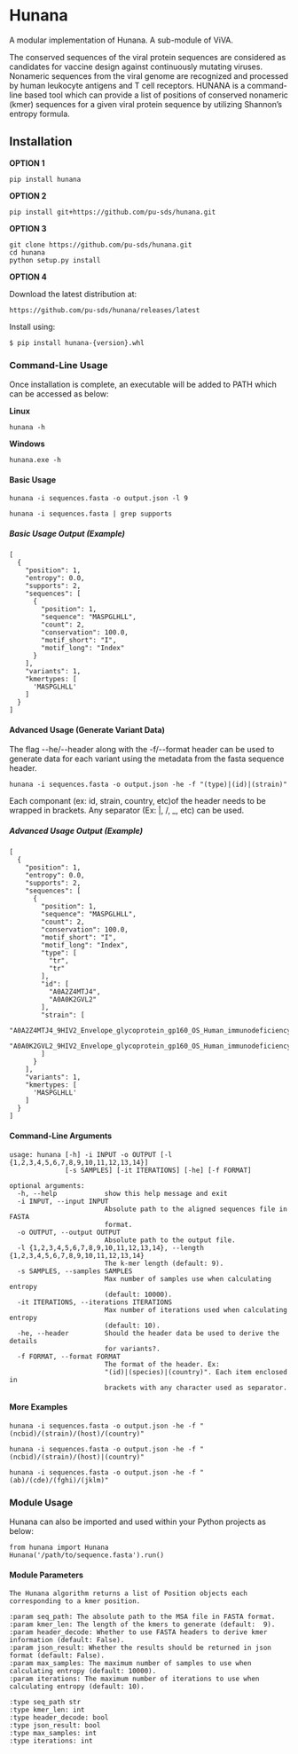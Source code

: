 # Hunana

A modular implementation of Hunana. A sub-module of ViVA.

The conserved sequences of the viral protein sequences are considered as candidates for vaccine design against 
continuously mutating viruses. Nonameric sequences from the viral genome are recognized and processed by human leukocyte 
antigens and T cell receptors. HUNANA is a command-line based tool which can provide a list of positions of conserved 
nonameric (kmer) sequences for a given viral protein sequence by utilizing Shannon’s entropy formula.  

## Installation

**OPTION 1**

`pip install hunana`

**OPTION 2**

`pip install git+https://github.com/pu-sds/hunana.git`

**OPTION 3**

```
git clone https://github.com/pu-sds/hunana.git
cd hunana
python setup.py install
```

**OPTION 4**

Download the latest distribution at:

`https://github.com/pu-sds/hunana/releases/latest`

Install using:

`$ pip install hunana-{version}.whl`

### Command-Line Usage
Once installation is complete, an executable will be added to PATH which can be accessed as below:

**Linux**

`hunana -h`

**Windows**

`hunana.exe -h`

#### Basic Usage
`hunana -i sequences.fasta -o output.json -l 9`

`hunana -i sequences.fasta | grep supports`

##### Basic Usage Output (Example)
```
[
  {
    "position": 1,
    "entropy": 0.0,
    "supports": 2,
    "sequences": [
      {
        "position": 1,
        "sequence": "MASPGLHLL",
        "count": 2,
        "conservation": 100.0,
        "motif_short": "I",
        "motif_long": "Index"
      }
    ],
    "variants": 1,
    "kmertypes: [
      'MASPGLHLL'
    ]
  }
]
```

#### Advanced Usage (Generate Variant Data)
The flag --he/--header along with the -f/--format header can be used to generate data for each variant using the metadata from the fasta sequence header.

`hunana -i sequences.fasta -o output.json -he -f "(type)|(id)|(strain)"`

Each componant (ex: id, strain, country, etc)of the header needs to be wrapped in brackets. Any separator (Ex: |, /, _, etc) can be used.

##### Advanced Usage Output (Example)
```
[
  {
    "position": 1,
    "entropy": 0.0,
    "supports": 2,
    "sequences": [
      {
        "position": 1,
        "sequence": "MASPGLHLL",
        "count": 2,
        "conservation": 100.0,
        "motif_short": "I",
        "motif_long": "Index",
        "type": [
          "tr",
          "tr"
        ],
        "id": [
          "A0A2Z4MTJ4",
          "A0A0K2GVL2"
        ],
        "strain": [
          "A0A2Z4MTJ4_9HIV2_Envelope_glycoprotein_gp160_OS_Human_immunodeficiency_virus_2_OX_11709_GN_env_PE_4_SV_1",
          "A0A0K2GVL2_9HIV2_Envelope_glycoprotein_gp160_OS_Human_immunodeficiency_virus_2_OX_11709_GN_env_PE_4_SV_1"
        ]
      }
    ],
    "variants": 1,
    "kmertypes: [
      'MASPGLHLL'
    ]
  }
]
```

#### Command-Line Arguments
```
usage: hunana [-h] -i INPUT -o OUTPUT [-l {1,2,3,4,5,6,7,8,9,10,11,12,13,14}]
              [-s SAMPLES] [-it ITERATIONS] [-he] [-f FORMAT]

optional arguments:
  -h, --help            show this help message and exit
  -i INPUT, --input INPUT
                        Absolute path to the aligned sequences file in FASTA
                        format.
  -o OUTPUT, --output OUTPUT
                        Absolute path to the output file.
  -l {1,2,3,4,5,6,7,8,9,10,11,12,13,14}, --length {1,2,3,4,5,6,7,8,9,10,11,12,13,14}
                        The k-mer length (default: 9).
  -s SAMPLES, --samples SAMPLES
                        Max number of samples use when calculating entropy
                        (default: 10000).
  -it ITERATIONS, --iterations ITERATIONS
                        Max number of iterations used when calculating entropy
                        (default: 10).
  -he, --header         Should the header data be used to derive the details
                        for variants?.
  -f FORMAT, --format FORMAT
                        The format of the header. Ex:
                        "(id)|(species)|(country)". Each item enclosed in
                        brackets with any character used as separator.
```

#### More Examples
`hunana -i sequences.fasta -o output.json -he -f "(ncbid)/(strain)/(host)/(country)"`

`hunana -i sequences.fasta -o output.json -he -f "(ncbid)/(strain)/(host)|(country)"`

`hunana -i sequences.fasta -o output.json -he -f "(ab)/(cde)/(fghi)/(jklm)"`

### Module Usage
Hunana can also be imported and used within your Python projects as below:
```
from hunana import Hunana
Hunana('/path/to/sequence.fasta').run()
```

#### Module Parameters
```
The Hunana algorithm returns a list of Position objects each corresponding to a kmer position.

:param seq_path: The absolute path to the MSA file in FASTA format.
:param kmer_len: The length of the kmers to generate (default:  9).
:param header_decode: Whether to use FASTA headers to derive kmer information (default: False).
:param json_result: Whether the results should be returned in json format (default: False).
:param max_samples: The maximum number of samples to use when calculating entropy (default: 10000).
:param iterations: The maximum number of iterations to use when calculating entropy (default: 10).

:type seq_path str
:type kmer_len: int
:type header_decode: bool
:type json_result: bool
:type max_samples: int
:type iterations: int
```
